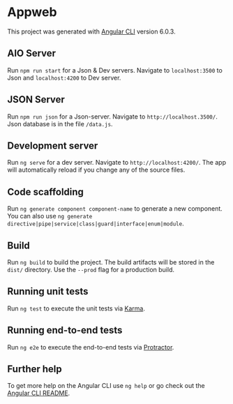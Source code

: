 # Appweb

This project was generated with [Angular CLI](https://github.com/angular/angular-cli) version 6.0.3.

## AIO Server

Run `npm run start` for a Json & Dev servers. Navigate to `localhost:3500` to Json and `localhost:4200` to Dev server.


## JSON Server

Run `npm run json` for a Json-server. Navigate to `http://localhost.3500/`. Json database is in the file `/data.js`.

## Development server

Run `ng serve` for a dev server. Navigate to `http://localhost:4200/`. The app will automatically reload if you change any of the source files.

## Code scaffolding

Run `ng generate component component-name` to generate a new component. You can also use `ng generate directive|pipe|service|class|guard|interface|enum|module`.

## Build

Run `ng build` to build the project. The build artifacts will be stored in the `dist/` directory. Use the `--prod` flag for a production build.

## Running unit tests

Run `ng test` to execute the unit tests via [Karma](https://karma-runner.github.io).

## Running end-to-end tests

Run `ng e2e` to execute the end-to-end tests via [Protractor](http://www.protractortest.org/).

## Further help

To get more help on the Angular CLI use `ng help` or go check out the [Angular CLI README](https://github.com/angular/angular-cli/blob/master/README.md).

